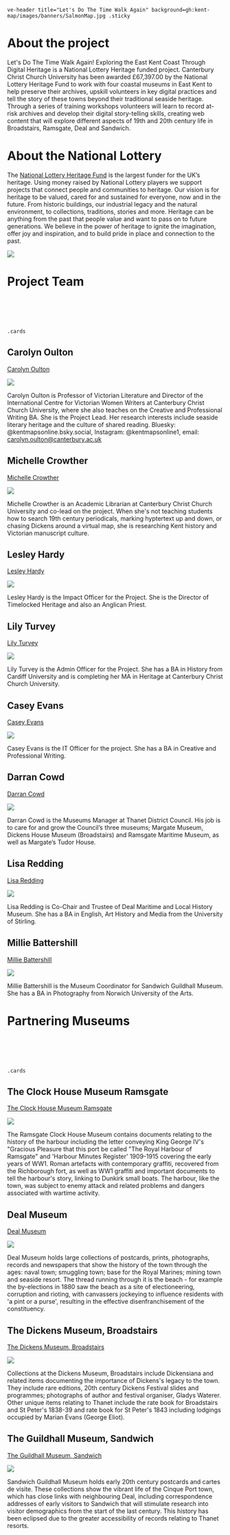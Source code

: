 <style>
  .card-image { height: 300px; }
  .card-abstract { -webkit-line-clamp: 10; }
</style>

`ve-header title="Let's Do The Time Walk Again" background=gh:kent-map/images/banners/SalmonMap.jpg .sticky`

# About the project

Let's Do The Time Walk Again! Exploring the East Kent Coast Through Digital Heritage is a National Lottery Heritage funded project. Canterbury Christ Church University has been awarded £67,397.00 by the National Lottery Heritage Fund to work with four coastal museums in East Kent to help preserve their archives, upskill volunteers in key digital practices and tell the story of these towns beyond their traditional seaside heritage. Through a series of training workshops volunteers will learn to record at-risk archives and develop their digital story-telling skills, creating web content that will explore different aspects of 19th and 20th century life in Broadstairs, Ramsgate, Deal and Sandwich.

# About the National Lottery

The [National Lottery Heritage Fund](heritagefund.org.uk) is the largest funder for the UK’s heritage. Using money raised by National Lottery players we support projects that connect people and communities to heritage. Our vision is for heritage to be valued, cared for and sustained for everyone, now and in the future. From historic buildings, our industrial legacy and the natural environment, to collections, traditions, stories and more. Heritage can be anything from the past that people value and want to pass on to future generations. We believe in the power of heritage to ignite the imagination, offer joy and inspiration, and to build pride in place and connection to the past.

![](https://raw.githubusercontent.com/kent-map/images/main/misc/TNLHF_English_Acknowledgement_Stamp_Colour_PNG.png)

# Project Team

# &nbsp; 
`.cards`

## Carolyn Oulton

[Carolyn Oulton]()

![](https://iiif.juncture-digital.org/thumbnail?url=https://raw.githubusercontent.com/kent-map/images/main/misc/CO_in_bookshop.jpg)

Carolyn Oulton is Professor of Victorian Literature and Director of the International Centre for Victorian Women Writers at Canterbury Christ Church University, where she also teaches on the Creative and Professional Writing BA. She is the Project Lead. Her research interests include seaside literary heritage and the culture of shared reading. Bluesky: ‪@kentmapsonline.bsky.social‬, Instagram: @kentmapsonline1, email: carolyn.oulton@canterbury.ac.uk

## Michelle Crowther

[Michelle Crowther]()

![](https://iiif.juncture-digital.org/thumbnail?url=https://raw.githubusercontent.com/kent-map/images/main/misc/Michelle.jpg)

Michelle Crowther is an Academic Librarian at Canterbury Christ Church University and co-lead on the project. When she's not teaching students how to search 19th century periodicals, marking hyptertext up and down, or chasing Dickens around a virtual map, she is researching Kent history and Victorian manuscript culture. 

## Lesley Hardy

[Lesley Hardy]()

![](https://iiif.juncture-digital.org/thumbnail?url=https://raw.githubusercontent.com/kent-map/images/main/misc/xx.jpg)

Lesley Hardy is the Impact Officer for the Project. She is the Director of Timelocked Heritage and also an Anglican Priest.

## Lily Turvey

[Lily Turvey]()

![](https://iiif.juncture-digital.org/thumbnail?url=https://raw.githubusercontent.com/kent-map/images/main/misc/lily.jpg)

Lily Turvey is the Admin Officer for the Project. She has a BA in History from Cardiff University and is completing her MA in Heritage at Canterbury Christ Church University.


## Casey Evans

[Casey Evans]()

![](https://iiif.juncture-digital.org/thumbnail?url=https://raw.githubusercontent.com/kent-map/images/main/misc/xx.jpg)

Casey Evans is the IT Officer for the project. She has a BA in Creative and Professional Writing.


## Darran Cowd

[Darran Cowd]()

![](https://iiif.juncture-digital.org/thumbnail?url=https://raw.githubusercontent.com/kent-map/images/main/misc/xx.jpg)

Darran Cowd is the Museums Manager at Thanet District Council. His job is to care for and grow the Council’s three museums; Margate Museum, Dickens House Museum (Broadstairs) and Ramsgate Maritime Museum, as well as Margate’s Tudor House.


## Lisa Redding

[Lisa Redding]()

![](https://iiif.juncture-digital.org/thumbnail?url=https://raw.githubusercontent.com/kent-map/images/main/misc/xx.jpg)

Lisa Redding is Co-Chair and Trustee of Deal Maritime and Local History Museum. She has a BA in English, Art History and Media from the University of Stirling.


## Millie Battershill

[Millie Battershill]()

![](https://iiif.juncture-digital.org/thumbnail?url=https://raw.githubusercontent.com/kent-map/images/main/misc/xx.jpg)

Millie Battershill is the Museum Coordinator for Sandwich Guildhall Museum. She has a BA in Photography from Norwich University of the Arts.


# Partnering Museums

# &nbsp; 
`.cards`

## The Clock House Museum Ramsgate

[The Clock House Museum Ramsgate](/clockhouse)

![](https://iiif.juncture-digital.org/thumbnail?url=https://upload.wikimedia.org/wikipedia/commons/d/dc/1904-08-20_front_The_Barbican_Sandwich_Kent.jpg)

The Ramsgate Clock House Museum contains documents relating to the history of the harbour including the letter conveying King George IV's "Gracious Pleasure that this port be called "The Royal Harbour of Ramsgate" and 'Harbour Minutes Register' 1909-1915 covering the early years of WW1. Roman artefacts with contemporary graffiti, recovered from the Richborough fort, as well as WW1 graffiti and important documents to tell the harbour's story, linking to Dunkirk small boats. The harbour, like the town, was subject to enemy attack and related problems and dangers associated with wartime activity. 

## Deal Museum

[Deal Museum](/dealmuseum)

![](https://iiif.juncture-digital.org/thumbnail?url=https://upload.wikimedia.org/wikipedia/commons/d/dc/1904-08-20_front_The_Barbican_Sandwich_Kent.jpg)

Deal Museum holds large collections of postcards, prints, photographs, records and newspapers that show the history of the town through the ages: naval town; smuggling town; base for the Royal Marines; mining town and seaside resort. The thread running through it is the beach - for example the by-elections in 1880 saw the beach as a site of electioneering, corruption and rioting, with canvassers jockeying to influence residents with 'a pint or a purse', resulting in the effective disenfranchisement of the constituency. 

## The Dickens Museum, Broadstairs

[The Dickens Museum, Broadstairs](/dickensmuseum)

![](https://iiif.juncture-digital.org/thumbnail?url=https://upload.wikimedia.org/wikipedia/commons/d/dc/1904-08-20_front_The_Barbican_Sandwich_Kent.jpg)

Collections at the Dickens Museum, Broadstairs include Dickensiana and related items documenting the importance of Dickens's legacy to the town. They include rare editions, 20th century Dickens Festival slides and
programmes; photographs of author and festival organiser, Gladys Waterer. Other unique items relating to Thanet include the rate book for Broadstairs and St Peter's 1838-39 and rate book for St Peter's 1843 including lodgings occupied by Marian Evans (George Eliot). 

## The Guildhall Museum, Sandwich

[The Guildhall Museum, Sandwich](/sandwich)

![](https://iiif.juncture-digital.org/thumbnail?url=https://upload.wikimedia.org/wikipedia/commons/d/dc/1904-08-20_front_The_Barbican_Sandwich_Kent.jpg)

Sandwich Guildhall Museum holds early 20th century postcards and cartes de visite. These collections show the vibrant life of the Cinque Port town, which has close links with neighbouring Deal, including correspondence addresses of early visitors to Sandwich that will stimulate research into visitor demographics from the start of the last century. This history has been eclipsed due to the greater accessibility of records relating to Thanet resorts. 

